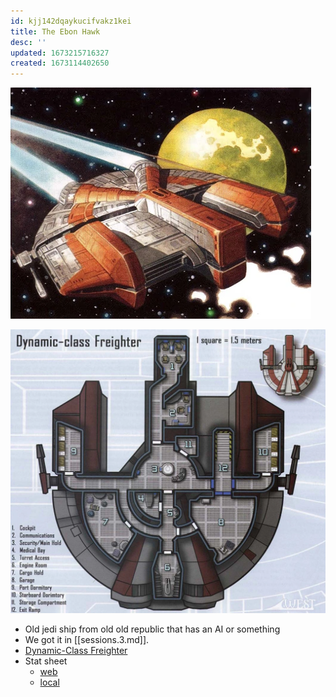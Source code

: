```yaml
---
id: kjj142dqaykucifvakz1kei
title: The Ebon Hawk
desc: ''
updated: 1673215716327
created: 1673114402650
---
```


![Exterior](./assets/images/2023-01-08-13-31-14.png)

![Layout](/assets/images/2023-01-08-13-32-52.png)

- Old jedi ship from old old republic that has an AI or something
- We got it in [[sessions.3.md]].
- [Dynamic-Class Freighter](https://swse.fandom.com/wiki/Dynamic-Class_Freighter)
- Stat sheet
  - [web](https://github.com/newman174/sw5e_wiki/blob/656a6205d45a777c615610180c772f6e05dfe898/vault/assets/Ebon%20Hawk.pdf)
  - [local](./assets/Ebon%20Hawk.pdf)
  <!-- - ![[vault/assets/Ebon%20Hawk.pdf]] -->
